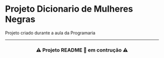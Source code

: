 # Projeto Dicionario de Mulheres Negras 
Projeto criado durante a aula da Programaria

---

### <center> ⚠️ Projeto README 🚀 em contrução ⚠️ </center>
